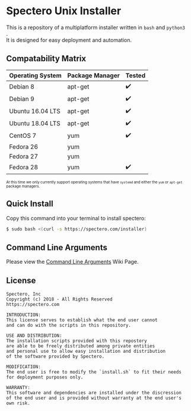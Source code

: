 # Spectero Unix Installer

This is a repository of a multiplatform installer written in `bash` and `python3	`.  
It is designed for easy deployment and automation.


## Compatability Matrix

|Operating System  |Package Manager |Tested |
|-------------------|---------------|-------|
|Debian 8           |apt-get        |✔️    |
|Debian 9           |apt-get        |✔️    |
|Ubuntu 16.04 LTS   |apt-get        |✔️    |
|Ubuntu 18.04 LTS   |apt-get        |✔️    |  
|CentOS 7           |yum            |✔️    |
|Fedora 26          |yum            |      |
|Fedora 27          |yum            |      |
|Fedora 28          |yum            |✔️    |

<sub><sup>At this time we only currently support operating systems that have `systemd` and either the `yum` or `apt-get` package managers.</sup></sub>


## Quick Install
Copy this command into your terminal to install spectero:
```sh
$ sudo bash <(curl -s https://spectero.com/installer)
```

## Command Line Arguments
Please view the [Command Line Arguments](https://github.com/ProjectSpectero/daemon-installer-nix/wiki/Command-Line-Arguments) Wiki Page.

## License
```
Spectero, Inc
Copyright (c) 2018 - All Rights Reserved
https://spectero.com

INTRODUCTION:
This license serves to establish what the end user cannot 
and can do with the scripts in this repository.

USE AND DISTRIBUTION:
The installation scripts provided with this repostory
are able to be freely distributed among private entities 
and personal use to allow easy installation and distribution 
of the software provided by Spectero.

MODIFICATION:
The end user is free to modify the `install.sh` to fit their needs 
for deployment purposes only.

WARRANTY:
This software and dependencies are installed under the discression
of the end user and is provided without warranty at the end user's
own risk.
```

